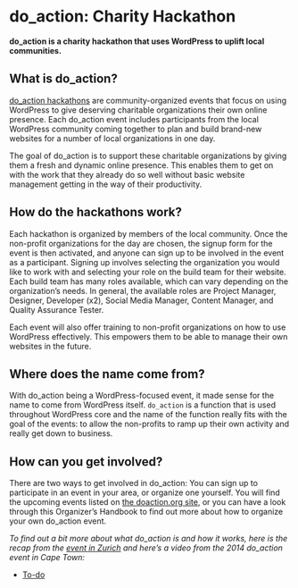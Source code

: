 # do_action: Charity Hackathon

**do\_action is a charity hackathon that uses WordPress to uplift local communities.**

## What is do\_action?

[do\_action hackathons](https://doaction.org/) are community-organized events that focus on using WordPress to give deserving charitable organizations their own online presence. Each do\_action event includes participants from the local WordPress community coming together to plan and build brand-new websites for a number of local organizations in one day.

The goal of do\_action is to support these charitable organizations by giving them a fresh and dynamic online presence. This enables them to get on with the work that they already do so well without basic website management getting in the way of their productivity.

## How do the hackathons work?

Each hackathon is organized by members of the local community. Once the non-profit organizations for the day are chosen, the signup form for the event is then activated, and anyone can sign up to be involved in the event as a participant. Signing up involves selecting the organization you would like to work with and selecting your role on the build team for their website. Each build team has many roles available, which can vary depending on the organization’s needs. In general, the available roles are Project Manager, Designer, Developer (x2), Social Media Manager, Content Manager, and Quality Assurance Tester.

Each event will also offer training to non-profit organizations on how to use WordPress effectively. This empowers them to be able to manage their own websites in the future.

## Where does the name come from?

With do\_action being a WordPress-focused event, it made sense for the name to come from WordPress itself. `do_action` is a function that is used throughout WordPress core and the name of the function really fits with the goal of the events: to allow the non-profits to ramp up their own activity and really get down to business.

## How can you get involved?

There are two ways to get involved in do\_action: You can sign up to participate in an event in your area, or organize one yourself. You will find the upcoming events listed on [the doaction.org site](http://doaction.org/), or you can have a look through this Organizer’s Handbook to find out more about how to organize your own do\_action event.

*To find out a bit more about what do\_action is and how it works, here is the recap from the [event in Zurich](https://make.wordpress.org/community/2018/05/21/do_action-zurich-2018/) and here’s a video from the 2014 do\_action event in Cape Town:*

*   [To-do](# "To-do")